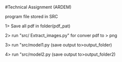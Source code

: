 #Technical Assignment (ARDEM)

program file stored in SRC

1> Save all pdf in folder(pdf_pat)

2> run "src/ Extract_images.py" for conver pdf to > png

3> run "src/model1.py (save output to>output_folder)

4> run "src/model2.py (save output to>output_folder2)